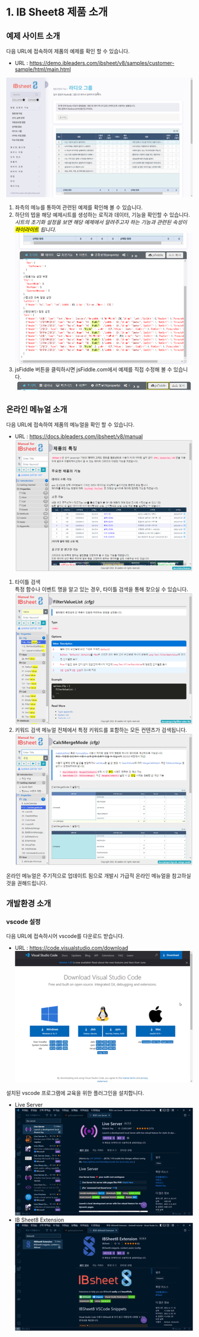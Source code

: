 # 1. IB Sheet8 제품 소개


## 예제 사이트 소개
다음 URL에 접속하여 제품의 예제를 확인 할 수 있습니다.
  - URL : https://demo.ibleaders.com/ibsheet/v8/samples/customer-sample/html/main.html
  
![예제사이트](./sample.png "예제사이트")<br/>

1) 좌측의 메뉴를 통하여 관련된 예제를 확인해 볼 수 있습니다.
2) 하단의 텝을 해당 예제시트를 생성하는 로직과 데이터, 기능을 확인할 수 있습니다.<br>
*시트의 초기화 설정을 보면 해당 예제에서 알려주고자 하는 기능과 관련된 속성이 <mark>하이라이트</mark> 됩니다.*
![예제사이트](./sample-initoption.png "예제사이트")<br/>
3) jsFiddle 버튼을 클릭하시면 jsFiddle.com에서 예제를 직접 수정해 볼 수 있습니다.
![예제사이트](./sample-jsfiddle.png "예제사이트")<br/>



## 온라인 메뉴얼 소개
다음 URL에 접속하여 제품의 메뉴얼을 확인 할 수 있습니다.
 - URL : https://docs.ibleaders.com/ibsheet/v8/manual
![메뉴얼](./manual-intro.png "메뉴얼사이트")<br/>


 1) 타이틀 검색<br>
 특정 함수나 이벤트 명을 알고 있는 경우, 타이틀 검색을 통해 찾으실 수 있습니다.<br>
 ![메뉴얼](./manual-title.png "메뉴얼사이트")<br/>
 2) 키워드 검색
 메뉴얼 전체에서 특정 키워드를 포함하는 모든 컨텐츠가 검색됩니다.<br/>
 ![메뉴얼](./manual-keyword.png "메뉴얼사이트")<br/>

 온라인 메뉴얼은 주기적으로 업데이트 됨으로 개발시 가급적 온라인 메뉴얼을 참고하실 것을 권해드립니다.



 ## 개발환경 소개

 ### vscode 설정
 다음 URL에 접속하시어 vscode를 다운로드 받습니다.
- URL : https://code.visualstudio.com/download
![VSCode](./vscode.png "VSCode사이트")<br/>

설치된 vscode 프로그램에 교육을 위한 플러그인을 설치합니다.
- Live Server<br>
![VSCode](./vscode-liveserver.png "VSCode사이트")<br/>
- IB Sheet8 Extension<br>
![VSCode](./vscode-ibsheet.png "VSCode사이트")<br/>



